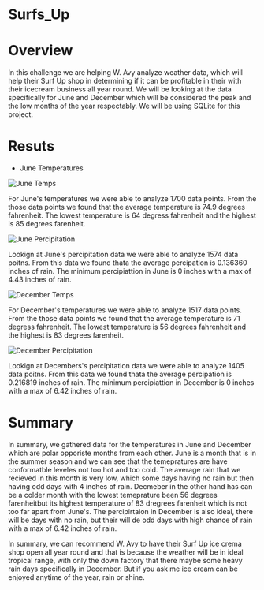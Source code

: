 # Surfs_Up

# Overview
In this challenge we are helping W. Avy analyze weather data, which will help their Surf Up shop in determining if it can be profitable in their with their icecream business all year round. We will be looking at the data specifically for June and December which will be considered the peak and the low months of the year respectably. We will be using SQLite for this project.

# Resuts

* June Temperatures

![June Temps](https://user-images.githubusercontent.com/95899763/156933431-88ce2564-bd36-4fb0-83f0-789f3aa1a5df.PNG)

For June's temperatures we were able to analyze 1700 data points. From the those data points we found that the average temperature is 74.9 degrees fahrenheit. The lowest temperature is 64 degress fahrenheit and the highest is 85 degrees farenheit. 

![June Percipitation](https://user-images.githubusercontent.com/95899763/156933465-2a4332d9-6100-47d1-8329-89f04383628e.PNG)

Lookign at June's percipitation data we were able to analyze 1574 data poitns. From this data we found thata the average percipation is 0.136360 inches of rain. The minimum percipiattion in June is 0 inches with a max of 4.43 inches of rain. 

![December Temps](https://user-images.githubusercontent.com/95899763/156933451-8751281c-45e2-4d6a-b648-b871ce6a7d19.PNG)

For December's temperatures we were able to analyze 1517 data points. From the those data points we found that the average temperature is 71 degress fahrenheit. The lowest temperature is 56 degrees fahrenheit and the highest is 83 degrees farenheit. 

![December Percipitation](https://user-images.githubusercontent.com/95899763/156933472-a6b20159-eaa6-4164-a28c-7cb89a90f98a.PNG)

Lookign at Decembers's percipitation data we were able to analyze 1405 data poitns. From this data we found thata the average percipation is 0.216819 inches of rain. The minimum percipiattion in December is 0 inches with a max of 6.42 inches of rain. 

# Summary

In summary, we gathered data for the temperatures in June and December which are polar opporiste months from each other. June is a month that is in the summer season and we can see that the temepratures are have conformatble leveles not too hot and too cold. The average rain that we recieved in this month is very low, which some days having no rain but then having odd days with 4 inches of rain. Decmeber in the other hand has can be a colder month with the lowest temeprature been 56 degrees farenheitbut its highest temperature of 83 dregrees farenheit which is not too far apart from June's. The percipirtaion in December is also ideal, there will be days with no rain, but their will de odd days with high chance of rain with a max of 6.42 inches of rain. 

In summary, we can recommend W. Avy to have their Surf Up ice crema shop open all year round and that is because the weather will be in ideal tropical range, with only the down factory that there maybe some heavy rain days specifically in December. But if you ask me ice cream can be enjoyed anytime of the year, rain or shine. 
